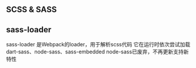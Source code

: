 ## SCSS & SASS
## sass-loader
sass-loader 是Webpack的loader，用于解析scss代码
它在运行时依次尝试加载dart-sass、node-sass、sass-embedded
node-sass已废弃，不再更新支持新特性